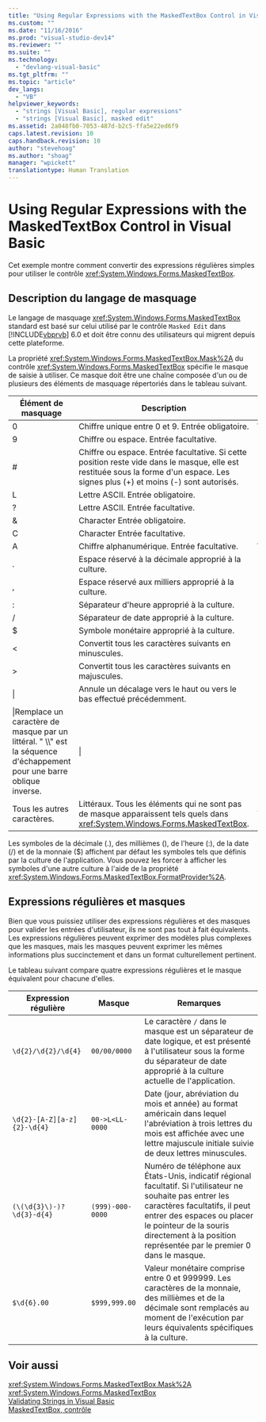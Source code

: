 ```yaml
---
title: "Using Regular Expressions with the MaskedTextBox Control in Visual Basic | Microsoft Docs"
ms.custom: ""
ms.date: "11/16/2016"
ms.prod: "visual-studio-dev14"
ms.reviewer: ""
ms.suite: ""
ms.technology: 
  - "devlang-visual-basic"
ms.tgt_pltfrm: ""
ms.topic: "article"
dev_langs: 
  - "VB"
helpviewer_keywords: 
  - "strings [Visual Basic], regular expressions"
  - "strings [Visual Basic], masked edit"
ms.assetid: 2a048fb0-7053-487d-b2c5-ffa5e22ed6f9
caps.latest.revision: 10
caps.handback.revision: 10
author: "stevehoag"
ms.author: "shoag"
manager: "wpickett"
translationtype: Human Translation
---
```

# Using Regular Expressions with the MaskedTextBox Control in Visual Basic
Cet exemple montre comment convertir des expressions régulières simples pour utiliser le contrôle <xref:System.Windows.Forms.MaskedTextBox>.  
  
## Description du langage de masquage  
 Le langage de masquage <xref:System.Windows.Forms.MaskedTextBox> standard est basé sur celui utilisé par le contrôle `Masked Edit` dans [!INCLUDE[vbprvb](../../../../csharp/programming-guide/concepts/linq/includes/vbprvb_md.md)] 6.0 et doit être connu des utilisateurs qui migrent depuis cette plateforme.  
  
 La propriété <xref:System.Windows.Forms.MaskedTextBox.Mask%2A> du contrôle <xref:System.Windows.Forms.MaskedTextBox> spécifie le masque de saisie à utiliser.  Ce masque doit être une chaîne composée d'un ou de plusieurs des éléments de masquage répertoriés dans le tableau suivant.  
  
|Élément de masquage|Description|Élément d'expression régulière|  
|-------------------------|-----------------|------------------------------------|  
|0|Chiffre unique entre 0 et 9.  Entrée obligatoire.|\\d|  
|9|Chiffre ou espace.  Entrée facultative.|\[ \\d\]?|  
|\#|Chiffre ou espace.  Entrée facultative.  Si cette position reste vide dans le masque, elle est restituée sous la forme d'un espace.  Les signes plus \(\+\) et moins \(\-\) sont autorisés.|\[ \\d\+\-\]?|  
|L|Lettre ASCII.  Entrée obligatoire.|\[a\-zA\-Z\]|  
|?|Lettre ASCII.  Entrée facultative.|\[a\-zA\-Z\]?|  
|&|Character  Entrée obligatoire.|\[\\p{Ll}\\p{Lu}\\p{Lt}\\p{Lm}\\p{Lo}\]|  
|C|Character  Entrée facultative.|\[\\p{Ll}\\p{Lu}\\p{Lt}\\p{Lm}\\p{Lo}\]?|  
|A|Chiffre alphanumérique.  Entrée facultative.|\\W|  
|.|Espace réservé à la décimale approprié à la culture.|Non disponible.|  
|,|Espace réservé aux milliers approprié à la culture.|Non disponible.|  
|:|Séparateur d'heure approprié à la culture.|Non disponible.|  
|\/|Séparateur de date approprié à la culture.|Non disponible.|  
|$|Symbole monétaire approprié à la culture.|Non disponible.|  
|\<|Convertit tous les caractères suivants en minuscules.|Non disponible.|  
|\>|Convertit tous les caractères suivants en majuscules.|Non disponible.|  
|&#124;|Annule un décalage vers le haut ou vers le bas effectué précédemment.|Non disponible.|  
|\\|Remplace un caractère de masque par un littéral. "  \\\\" est la séquence d'échappement pour une barre oblique inverse.|\\|  
|Tous les autres caractères.|Littéraux.  Tous les éléments qui ne sont pas de masque apparaissent tels quels dans <xref:System.Windows.Forms.MaskedTextBox>.|Tous les autres caractères.|  
  
 Les symboles de la décimale \(.\), des millièmes \(\), de l'heure \(:\), de la date \(\/\) et de la monnaie \($\) affichent par défaut les symboles tels que définis par la culture de l'application.  Vous pouvez les forcer à afficher les symboles d'une autre culture à l'aide de la propriété <xref:System.Windows.Forms.MaskedTextBox.FormatProvider%2A>.  
  
## Expressions régulières et masques  
 Bien que vous puissiez utiliser des expressions régulières et des masques pour valider les entrées d'utilisateur, ils ne sont pas tout à fait équivalents.  Les expressions régulières peuvent exprimer des modèles plus complexes que les masques, mais les masques peuvent exprimer les mêmes informations plus succinctement et dans un format culturellement pertinent.  
  
 Le tableau suivant compare quatre expressions régulières et le masque équivalent pour chacune d'elles.  
  
|Expression régulière|Masque|Remarques|  
|--------------------------|------------|---------------|  
|`\d{2}/\d{2}/\d{4}`|`00/00/0000`|Le caractère `/` dans le masque est un séparateur de date logique, et est présenté à l'utilisateur sous la forme du séparateur de date approprié à la culture actuelle de l'application.|  
|`\d{2}-[A-Z][a-z]{2}-\d{4}`|`00->L<LL-0000`|Date \(jour, abréviation du mois et année\) au format américain dans lequel l'abréviation à trois lettres du mois est affichée avec une lettre majuscule initiale suivie de deux lettres minuscules.|  
|`(\(\d{3}\)-)?  \d{3}-d{4}`|`(999)-000-0000`|Numéro de téléphone aux États\-Unis, indicatif régional facultatif.  Si l'utilisateur ne souhaite pas entrer les caractères facultatifs, il peut entrer des espaces ou placer le pointeur de la souris directement  à la position représentée par le premier 0 dans le masque.|  
|`$\d{6}.00`|`$999,999.00`|Valeur monétaire comprise entre 0 et 999999.  Les caractères de la monnaie, des millièmes et de la décimale sont remplacés au moment de l'exécution par leurs équivalents spécifiques à la culture.|  
  
## Voir aussi  
 <xref:System.Windows.Forms.MaskedTextBox.Mask%2A>   
 <xref:System.Windows.Forms.MaskedTextBox>   
 [Validating Strings in Visual Basic](../../../../visual-basic/programming-guide/language-features/strings/validating-strings.md)   
 [MaskedTextBox, contrôle](../Topic/MaskedTextBox%20Control%20\(Windows%20Forms\).md)